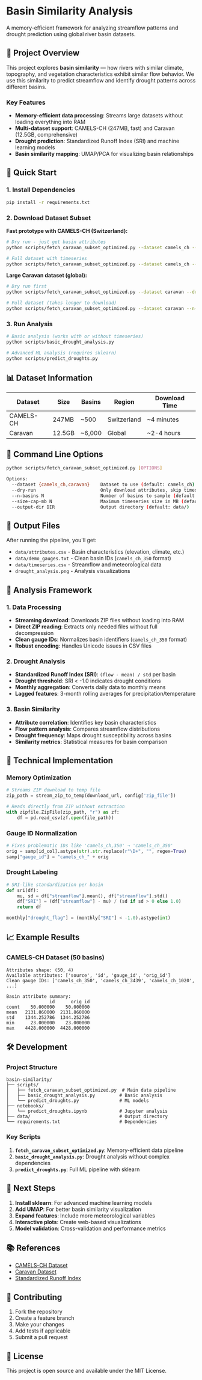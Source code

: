 # Basin Similarity Analysis

A memory-efficient framework for analyzing streamflow patterns and drought prediction using global river basin datasets.

## 🎯 Project Overview

This project explores **basin similarity** — how rivers with similar climate, topography, and vegetation characteristics exhibit similar flow behavior. We use this similarity to predict streamflow and identify drought patterns across different basins.

### Key Features

- **Memory-efficient data processing**: Streams large datasets without loading everything into RAM
- **Multi-dataset support**: CAMELS-CH (247MB, fast) and Caravan (12.5GB, comprehensive)
- **Drought prediction**: Standardized Runoff Index (SRI) and machine learning models
- **Basin similarity mapping**: UMAP/PCA for visualizing basin relationships

## 🚀 Quick Start

### 1. Install Dependencies

```bash
pip install -r requirements.txt
```

### 2. Download Dataset Subset

**Fast prototype with CAMELS-CH (Switzerland):**
```bash
# Dry run - just get basin attributes
python scripts/fetch_caravan_subset_optimized.py --dataset camels_ch --dry-run --n-basins 50

# Full dataset with timeseries
python scripts/fetch_caravan_subset_optimized.py --dataset camels_ch --n-basins 80 --size-cap-mb 300
```

**Large Caravan dataset (global):**
```bash
# Dry run first
python scripts/fetch_caravan_subset_optimized.py --dataset caravan --dry-run --n-basins 100

# Full dataset (takes longer to download)
python scripts/fetch_caravan_subset_optimized.py --dataset caravan --n-basins 100 --size-cap-mb 500
```

### 3. Run Analysis

```bash
# Basic analysis (works with or without timeseries)
python scripts/basic_drought_analysis.py

# Advanced ML analysis (requires sklearn)
python scripts/predict_droughts.py
```

## 📊 Dataset Information

| Dataset | Size | Basins | Region | Download Time |
|---------|------|--------|--------|---------------|
| CAMELS-CH | 247MB | ~500 | Switzerland | ~4 minutes |
| Caravan | 12.5GB | ~6,000 | Global | ~2-4 hours |

## 🔧 Command Line Options

```bash
python scripts/fetch_caravan_subset_optimized.py [OPTIONS]

Options:
  --dataset {camels_ch,caravan}    Dataset to use (default: camels_ch)
  --dry-run                        Only download attributes, skip timeseries
  --n-basins N                     Number of basins to sample (default: 100)
  --size-cap-mb N                  Maximum timeseries size in MB (default: 300)
  --output-dir DIR                 Output directory (default: data/)
```

## 📁 Output Files

After running the pipeline, you'll get:

- `data/attributes.csv` - Basin characteristics (elevation, climate, etc.)
- `data/demo_gauges.txt` - Clean basin IDs (`camels_ch_350` format)
- `data/timeseries.csv` - Streamflow and meteorological data
- `drought_analysis.png` - Analysis visualizations

## 🧠 Analysis Framework

### 1. Data Processing
- **Streaming download**: Downloads ZIP files without loading into RAM
- **Direct ZIP reading**: Extracts only needed files without full decompression
- **Clean gauge IDs**: Normalizes basin identifiers (`camels_ch_350` format)
- **Robust encoding**: Handles Unicode issues in CSV files

### 2. Drought Analysis
- **Standardized Runoff Index (SRI)**: `(flow - mean) / std` per basin
- **Drought threshold**: SRI < -1.0 indicates drought conditions
- **Monthly aggregation**: Converts daily data to monthly means
- **Lagged features**: 3-month rolling averages for precipitation/temperature

### 3. Basin Similarity
- **Attribute correlation**: Identifies key basin characteristics
- **Flow pattern analysis**: Compares streamflow distributions
- **Drought frequency**: Maps drought susceptibility across basins
- **Similarity metrics**: Statistical measures for basin comparison

## 🔬 Technical Implementation

### Memory Optimization
```python
# Streams ZIP download to temp file
zip_path = stream_zip_to_temp(download_url, config['zip_file'])

# Reads directly from ZIP without extraction
with zipfile.ZipFile(zip_path, "r") as zf:
    df = pd.read_csv(zf.open(file_path))
```

### Gauge ID Normalization
```python
# Fixes problematic IDs like 'camels_ch,350' → 'camels_ch_350'
orig = samp[id_col].astype(str).str.replace(r"\D+", "", regex=True)
samp["gauge_id"] = "camels_ch_" + orig
```

### Drought Labeling
```python
# SRI-like standardization per basin
def sri(df):
    mu, sd = df["streamflow"].mean(), df["streamflow"].std()
    df["SRI"] = (df["streamflow"] - mu) / (sd if sd > 0 else 1.0)
    return df

monthly["drought_flag"] = (monthly["SRI"] < -1.0).astype(int)
```

## 📈 Example Results

### CAMELS-CH Dataset (50 basins)
```
Attributes shape: (50, 4)
Available attributes: ['source', 'id', 'gauge_id', 'orig_id']
Clean gauge IDs: ['camels_ch_350', 'camels_ch_3439', 'camels_ch_1020', ...]

Basin attribute summary:
                id      orig_id
count    50.000000    50.000000
mean   2131.860000  2131.860000
std    1344.252786  1344.252786
min      23.000000    23.000000
max    4428.000000  4428.000000
```

## 🛠️ Development

### Project Structure
```
basin-similarity/
├── scripts/
│   ├── fetch_caravan_subset_optimized.py  # Main data pipeline
│   ├── basic_drought_analysis.py         # Basic analysis
│   └── predict_droughts.py               # ML models
├── notebooks/
│   └── predict_droughts.ipynb            # Jupyter analysis
├── data/                                 # Output directory
└── requirements.txt                      # Dependencies
```

### Key Scripts

1. **`fetch_caravan_subset_optimized.py`**: Memory-efficient data pipeline
2. **`basic_drought_analysis.py`**: Drought analysis without complex dependencies
3. **`predict_droughts.py`**: Full ML pipeline with sklearn

## 🎯 Next Steps

1. **Install sklearn**: For advanced machine learning models
2. **Add UMAP**: For better basin similarity visualization
3. **Expand features**: Include more meteorological variables
4. **Interactive plots**: Create web-based visualizations
5. **Model validation**: Cross-validation and performance metrics

## 📚 References

- [CAMELS-CH Dataset](https://zenodo.org/record/15025258)
- [Caravan Dataset](https://zenodo.org/record/7540792)
- [Standardized Runoff Index](https://doi.org/10.1029/2004WR003509)

## 🤝 Contributing

1. Fork the repository
2. Create a feature branch
3. Make your changes
4. Add tests if applicable
5. Submit a pull request

## 📄 License

This project is open source and available under the MIT License.